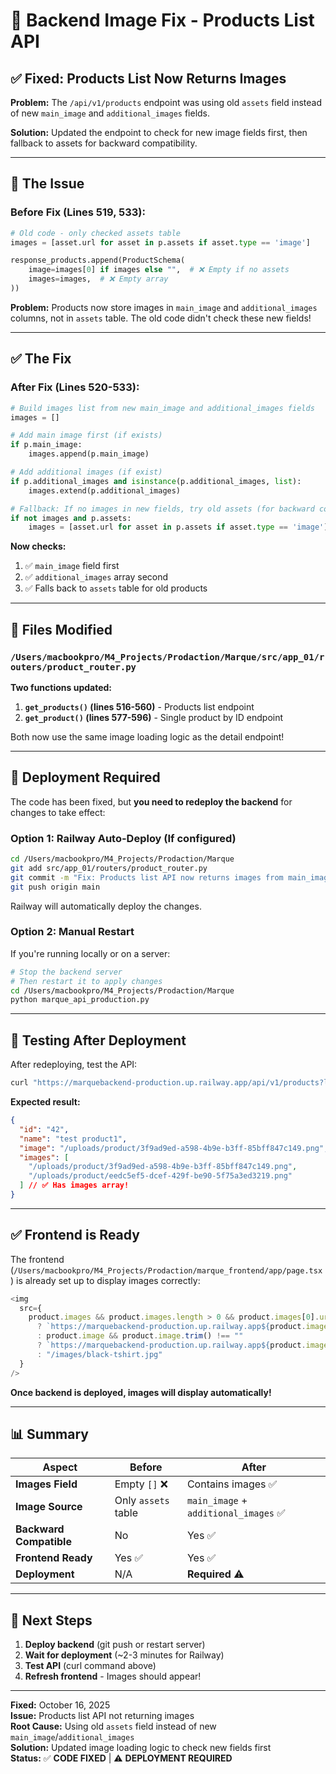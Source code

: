 # 🔧 Backend Image Fix - Products List API

## ✅ **Fixed: Products List Now Returns Images**

**Problem:** The `/api/v1/products` endpoint was using old `assets` field instead of new `main_image` and `additional_images` fields.

**Solution:** Updated the endpoint to check for new image fields first, then fallback to assets for backward compatibility.

---

## 🐛 **The Issue**

### Before Fix (Lines 519, 533):

```python
# Old code - only checked assets table
images = [asset.url for asset in p.assets if asset.type == 'image']

response_products.append(ProductSchema(
    image=images[0] if images else "",  # ❌ Empty if no assets
    images=images,  # ❌ Empty array
))
```

**Problem:** Products now store images in `main_image` and `additional_images` columns, not in `assets` table. The old code didn't check these new fields!

---

## ✅ **The Fix**

### After Fix (Lines 520-533):

```python
# Build images list from new main_image and additional_images fields
images = []

# Add main image first (if exists)
if p.main_image:
    images.append(p.main_image)

# Add additional images (if exist)
if p.additional_images and isinstance(p.additional_images, list):
    images.extend(p.additional_images)

# Fallback: If no images in new fields, try old assets (for backward compatibility)
if not images and p.assets:
    images = [asset.url for asset in p.assets if asset.type == 'image']
```

**Now checks:**

1. ✅ `main_image` field first
2. ✅ `additional_images` array second
3. ✅ Falls back to `assets` table for old products

---

## 📁 **Files Modified**

### `/Users/macbookpro/M4_Projects/Prodaction/Marque/src/app_01/routers/product_router.py`

**Two functions updated:**

1. **`get_products()` (lines 516-560)** - Products list endpoint
2. **`get_product()` (lines 577-596)** - Single product by ID endpoint

Both now use the same image loading logic as the detail endpoint!

---

## 🚀 **Deployment Required**

The code has been fixed, but **you need to redeploy the backend** for changes to take effect:

### **Option 1: Railway Auto-Deploy** (If configured)

```bash
cd /Users/macbookpro/M4_Projects/Prodaction/Marque
git add src/app_01/routers/product_router.py
git commit -m "Fix: Products list API now returns images from main_image and additional_images fields"
git push origin main
```

Railway will automatically deploy the changes.

### **Option 2: Manual Restart**

If you're running locally or on a server:

```bash
# Stop the backend server
# Then restart it to apply changes
cd /Users/macbookpro/M4_Projects/Prodaction/Marque
python marque_api_production.py
```

---

## 🧪 **Testing After Deployment**

After redeploying, test the API:

```bash
curl "https://marquebackend-production.up.railway.app/api/v1/products?limit=1" | jq '.[0] | {id, name, image, images}'
```

**Expected result:**

```json
{
  "id": "42",
  "name": "test product1",
  "image": "/uploads/product/3f9ad9ed-a598-4b9e-b3ff-85bff847c149.png", // ✅ Has image!
  "images": [
    "/uploads/product/3f9ad9ed-a598-4b9e-b3ff-85bff847c149.png",
    "/uploads/product/eedc5ef5-dcef-429f-be90-5f75a3ed3219.png"
  ] // ✅ Has images array!
}
```

---

## ✅ **Frontend is Ready**

The frontend (`/Users/macbookpro/M4_Projects/Prodaction/marque_frontend/app/page.tsx`) is already set up to display images correctly:

```typescript
<img
  src={
    product.images && product.images.length > 0 && product.images[0].url
      ? `https://marquebackend-production.up.railway.app${product.images[0].url}`
      : product.image && product.image.trim() !== ""
      ? `https://marquebackend-production.up.railway.app${product.image}`
      : "/images/black-tshirt.jpg"
  }
/>
```

**Once backend is deployed, images will display automatically!**

---

## 📊 **Summary**

| Aspect                  | Before              | After                                 |
| ----------------------- | ------------------- | ------------------------------------- |
| **Images Field**        | Empty `[]` ❌       | Contains images ✅                    |
| **Image Source**        | Only `assets` table | `main_image` + `additional_images` ✅ |
| **Backward Compatible** | No                  | Yes ✅                                |
| **Frontend Ready**      | Yes ✅              | Yes ✅                                |
| **Deployment**          | N/A                 | **Required** ⚠️                       |

---

## 🎯 **Next Steps**

1. **Deploy backend** (git push or restart server)
2. **Wait for deployment** (~2-3 minutes for Railway)
3. **Test API** (curl command above)
4. **Refresh frontend** - Images should appear!

---

**Fixed:** October 16, 2025  
**Issue:** Products list API not returning images  
**Root Cause:** Using old `assets` field instead of new `main_image`/`additional_images`  
**Solution:** Updated image loading logic to check new fields first  
**Status:** ✅ **CODE FIXED** | ⚠️ **DEPLOYMENT REQUIRED**
